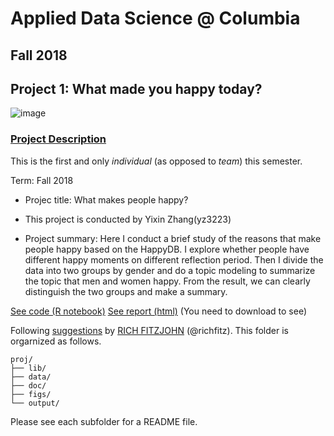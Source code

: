 # Applied Data Science @ Columbia
## Fall 2018
## Project 1: What made you happy today?

![image](figs/title.jpeg)

### [Project Description](doc/)
This is the first and only *individual* (as opposed to *team*) this semester. 

Term: Fall 2018

+ Projec title: What makes people happy?
+ This project is conducted by Yixin Zhang(yz3223)

+ Project summary: Here I conduct a brief study of the reasons that make people happy based on the HappyDB. I explore whether people have different happy moments on different reflection period. Then I divide the data into two groups by gender and do a topic modeling to summarize the topic that men and women happy. From the result, we can clearly distinguish the two groups and make a summary.

[See code (R notebook)](https://github.com/TZstatsADS/Fall2018-Proj1-nyongtory818/blob/master/doc/final%20report.Rmd)
[See report (html)](https://github.com/TZstatsADS/Fall2018-Proj1-nyongtory818/blob/master/doc/final%20report.html) (You need to download to see)


Following [suggestions](http://nicercode.github.io/blog/2013-04-05-projects/) by [RICH FITZJOHN](http://nicercode.github.io/about/#Team) (@richfitz). This folder is orgarnized as follows.

```
proj/
├── lib/
├── data/
├── doc/
├── figs/
└── output/
```

Please see each subfolder for a README file.
